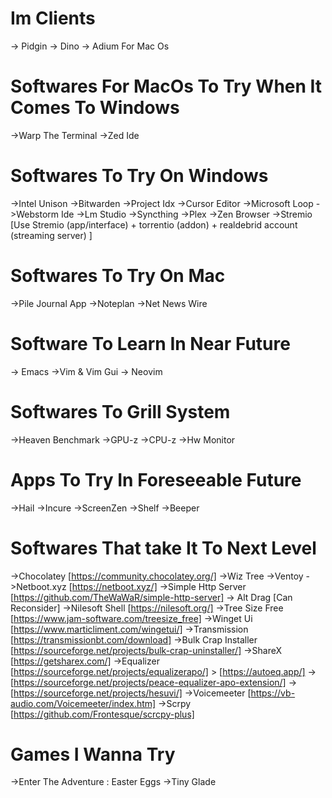 
# Im Clients
-> Pidgin
-> Dino
-> Adium For Mac Os
# Softwares For MacOs To Try When It Comes To Windows
->Warp The Terminal
->Zed Ide
# Softwares To Try On Windows
->Intel Unison
->Bitwarden
->Project Idx
->Cursor Editor
->Microsoft Loop
->Webstorm Ide
->Lm Studio 
->Syncthing
->Plex
->Zen Browser
->Stremio [Use Stremio (app/interface) + torrentio (addon) + realdebrid account (streaming server) ]
# Softwares To Try On Mac
->Pile Journal App
->Noteplan
->Net News Wire
# Software To Learn In Near Future
-> Emacs
->Vim & Vim Gui
-> Neovim
# Softwares To Grill System  
->Heaven Benchmark 
->GPU-z 
->CPU-z
->Hw Monitor 
# Apps To Try In Foreseeable Future
->Hail
->Incure
->ScreenZen
->Shelf
->Beeper
# Softwares That take It To Next Level 
->Chocolatey [https://community.chocolatey.org/]
->Wiz Tree
->Ventoy 
->Netboot.xyz [https://netboot.xyz/]
->Simple Http Server [https://github.com/TheWaWaR/simple-http-server]
-> Alt Drag [Can Reconsider]
->Nilesoft Shell [https://nilesoft.org/]
->Tree Size Free [https://www.jam-software.com/treesize_free]
->Winget Ui [https://www.marticliment.com/wingetui/]
->Transmission [https://transmissionbt.com/download]
->Bulk Crap Installer [https://sourceforge.net/projects/bulk-crap-uninstaller/]
->ShareX [https://getsharex.com/]
->Equalizer [https://sourceforge.net/projects/equalizerapo/] > [https://autoeq.app/]
	-> [https://sourceforge.net/projects/peace-equalizer-apo-extension/]
	-> [https://sourceforge.net/projects/hesuvi/]
->Voicemeeter [https://vb-audio.com/Voicemeeter/index.htm]
->Scrpy [https://github.com/Frontesque/scrcpy-plus]
# Games I Wanna Try
->Enter The Adventure : Easter Eggs
->Tiny Glade